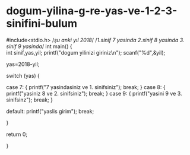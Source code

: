 # dogum-yilina-g-re-yas-ve-1-2-3-sinifini-bulum




#include<stdio.h>      /*şu anki yıl 2018*/    /*1.sinif 7 yasinda 
                                               2.sinif 8 yasinda
                                               3. sinif 9 yasinda*/
int main() {                                   
	int sinif,yas,yil;
printf("dogum yilinizi giriniz\n");
scanf("%d",&yil);

yas=2018-yil;

switch (yas) {


case 7:
{
	printf("7 yasindasiniz ve 1. sinifsiniz");
	break;
}
case 8:
{
	printf("yasiniz 8 ve 2. sinifsiniz");
	break;
}
case 9:
{
	printf("yasini 9 ve 3. sinifsinz");
	break;
}

default: printf("yaslis girim"); break;

}


return 0;

}
